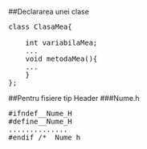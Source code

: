 ##Declararea unei clase
<pre>
class ClasaMea{ <br/>
	int variabilaMea;
	...
	void metodaMea(){
	...
	}
};
</pre>
##Pentru fisiere tip Header
###Nume.h
<pre>
#ifndef__Nume_H
#define__Nume_H
..............
#endif /*__Nume_h 
</pre>
